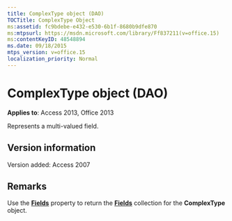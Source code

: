 ```yaml
---
title: ComplexType object (DAO)
TOCTitle: ComplexType Object
ms:assetid: fc9bdebe-e432-e530-6b1f-8680b9dfe870
ms:mtpsurl: https://msdn.microsoft.com/library/Ff837211(v=office.15)
ms:contentKeyID: 48548894
ms.date: 09/18/2015
mtps_version: v=office.15
localization_priority: Normal
---
```


# ComplexType object (DAO)

**Applies to**: Access 2013, Office 2013

Represents a multi-valued field.

## Version information

Version added: Access 2007

## Remarks

Use the **[Fields](complextype-fields-property-dao.md)** property to return the **[Fields](fields-collection-dao.md)** collection for the **ComplexType** object.

